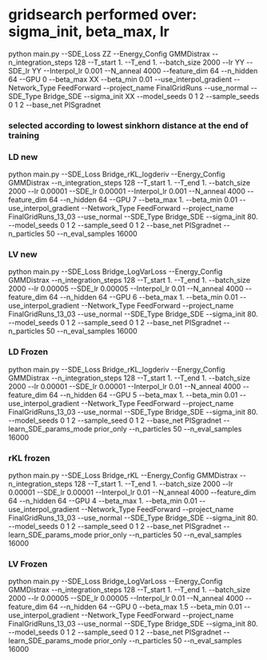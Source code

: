 # gridsearch performed over: sigma_init, beta_max, lr

python main.py --SDE_Loss ZZ --Energy_Config GMMDistrax --n_integration_steps 128 --T_start 1. --T_end 1. --batch_size 2000 --lr YY --SDE_lr YY --Interpol_lr 0.001 --N_anneal 4000 --feature_dim 64 --n_hidden 64 --GPU 0 --beta_max XX --beta_min 0.01 --use_interpol_gradient --Network_Type FeedForward --project_name FinalGridRuns --use_normal --SDE_Type Bridge_SDE --sigma_init XX --model_seeds 0 1 2 --sample_seeds 0 1 2 --base_net PISgradnet


### selected according to lowest sinkhorn distance at the end of training


### LD new

python main.py --SDE_Loss Bridge_rKL_logderiv --Energy_Config GMMDistrax --n_integration_steps 128 --T_start 1. --T_end 1. --batch_size 2000 --lr 0.00001 --SDE_lr 0.00001 --Interpol_lr 0.001 --N_anneal 4000 --feature_dim 64 --n_hidden 64 --GPU 7 --beta_max 1. --beta_min 0.01 --use_interpol_gradient --Network_Type FeedForward --project_name FinalGridRuns_13_03 --use_normal --SDE_Type Bridge_SDE --sigma_init 80. --model_seeds 0 1 2 --sample_seed 0 1 2 --base_net PISgradnet --n_particles 50 --n_eval_samples 16000


### LV new

python main.py --SDE_Loss Bridge_LogVarLoss --Energy_Config GMMDistrax --n_integration_steps 128 --T_start 1. --T_end 1. --batch_size 2000 --lr 0.00005 --SDE_lr 0.00005 --Interpol_lr 0.01 --N_anneal 4000 --feature_dim 64 --n_hidden 64 --GPU 6 --beta_max 1. --beta_min 0.01 --use_interpol_gradient --Network_Type FeedForward --project_name FinalGridRuns_13_03 --use_normal --SDE_Type Bridge_SDE --sigma_init 80. --model_seeds 0 1 2 --sample_seed 0 1 2 --base_net PISgradnet --n_particles 50 --n_eval_samples 16000

### LD Frozen 

python main.py --SDE_Loss Bridge_rKL_logderiv --Energy_Config GMMDistrax --n_integration_steps 128 --T_start 1. --T_end 1. --batch_size 2000 --lr 0.00001 --SDE_lr 0.00001 --Interpol_lr 0.01 --N_anneal 4000 --feature_dim 64 --n_hidden 64 --GPU 5 --beta_max 1. --beta_min 0.01 --use_interpol_gradient --Network_Type FeedForward --project_name FinalGridRuns_13_03 --use_normal --SDE_Type Bridge_SDE --sigma_init 80. --model_seeds 0 1 2 --sample_seed 0 1 2 --base_net PISgradnet --learn_SDE_params_mode prior_only --n_particles 50 --n_eval_samples 16000

### rKL frozen

python main.py --SDE_Loss Bridge_rKL --Energy_Config GMMDistrax --n_integration_steps 128 --T_start 1. --T_end 1. --batch_size 2000 --lr 0.00001 --SDE_lr 0.00001 --Interpol_lr 0.01 --N_anneal 4000 --feature_dim 64 --n_hidden 64 --GPU 4 --beta_max 1. --beta_min 0.01 --use_interpol_gradient --Network_Type FeedForward --project_name FinalGridRuns_13_03 --use_normal --SDE_Type Bridge_SDE --sigma_init 80. --model_seeds 0 1 2 --sample_seed 0 1 2 --base_net PISgradnet --learn_SDE_params_mode prior_only --n_particles 50 --n_eval_samples 16000

### LV Frozen 

python main.py --SDE_Loss Bridge_LogVarLoss --Energy_Config GMMDistrax --n_integration_steps 128 --T_start 1. --T_end 1. --batch_size 2000 --lr 0.00005 --SDE_lr 0.00005 --Interpol_lr 0.01 --N_anneal 4000 --feature_dim 64 --n_hidden 64 --GPU 0 --beta_max 1.5 --beta_min 0.01 --use_interpol_gradient --Network_Type FeedForward --project_name FinalGridRuns_13_03 --use_normal --SDE_Type Bridge_SDE --sigma_init 80. --model_seeds 0 1 2 --sample_seed 0 1 2 --base_net PISgradnet --learn_SDE_params_mode prior_only --n_particles 50 --n_eval_samples 16000

